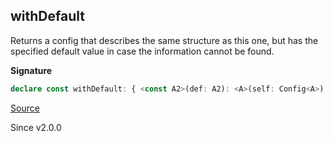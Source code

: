 ## withDefault

Returns a config that describes the same structure as this one, but has the
specified default value in case the information cannot be found.

**Signature**

```ts
declare const withDefault: { <const A2>(def: A2): <A>(self: Config<A>) => Config<A2 | A>; <A, const A2>(self: Config<A>, def: A2): Config<A | A2>; }
```

[Source](https://github.com/Effect-TS/effect/tree/main/packages/effect/src/Config.ts#L474)

Since v2.0.0